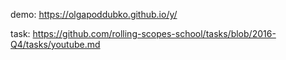 demo: https://olgapoddubko.github.io/y/

task: https://github.com/rolling-scopes-school/tasks/blob/2016-Q4/tasks/youtube.md
